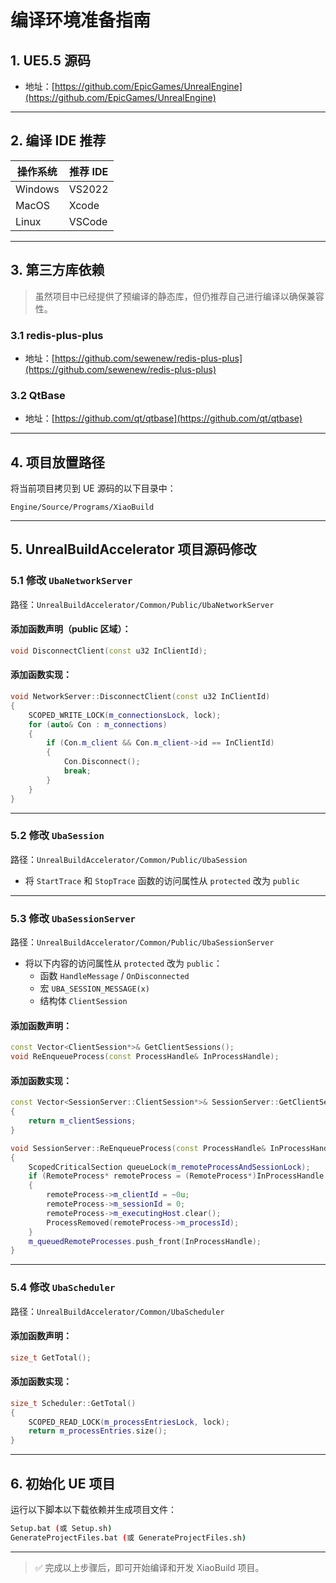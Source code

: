 # 编译环境准备指南

## 1. UE5.5 源码
- 地址：[https://github.com/EpicGames/UnrealEngine](https://github.com/EpicGames/UnrealEngine)

---

## 2. 编译 IDE 推荐
| 操作系统 | 推荐 IDE   |
|----------|------------|
| Windows  | VS2022     |
| MacOS    | Xcode      |
| Linux    | VSCode     |

---

## 3. 第三方库依赖

> 虽然项目中已经提供了预编译的静态库，但仍推荐自己进行编译以确保兼容性。

### 3.1 redis-plus-plus
- 地址：[https://github.com/sewenew/redis-plus-plus](https://github.com/sewenew/redis-plus-plus)

### 3.2 QtBase
- 地址：[https://github.com/qt/qtbase](https://github.com/qt/qtbase)

---

## 4. 项目放置路径

将当前项目拷贝到 UE 源码的以下目录中：

```
Engine/Source/Programs/XiaoBuild
```

---

## 5. UnrealBuildAccelerator 项目源码修改

### 5.1 修改 `UbaNetworkServer`

路径：`UnrealBuildAccelerator/Common/Public/UbaNetworkServer`

#### 添加函数声明（public 区域）：

```cpp
void DisconnectClient(const u32 InClientId);
```

#### 添加函数实现：

```cpp
void NetworkServer::DisconnectClient(const u32 InClientId)
{
    SCOPED_WRITE_LOCK(m_connectionsLock, lock);
    for (auto& Con : m_connections)
    {
        if (Con.m_client && Con.m_client->id == InClientId)
        {
            Con.Disconnect();
            break;
        }
    }
}
```

---

### 5.2 修改 `UbaSession`

路径：`UnrealBuildAccelerator/Common/Public/UbaSession`

- 将 `StartTrace` 和 `StopTrace` 函数的访问属性从 `protected` 改为 `public`

---

### 5.3 修改 `UbaSessionServer`

路径：`UnrealBuildAccelerator/Common/Public/UbaSessionServer`

- 将以下内容的访问属性从 `protected` 改为 `public`：
  - 函数 `HandleMessage` / `OnDisconnected`
  - 宏 `UBA_SESSION_MESSAGE(x)`
  - 结构体 `ClientSession`

#### 添加函数声明：

```cpp
const Vector<ClientSession*>& GetClientSessions();
void ReEnqueueProcess(const ProcessHandle& InProcessHandle);
```

#### 添加函数实现：

```cpp
const Vector<SessionServer::ClientSession*>& SessionServer::GetClientSessions()
{
    return m_clientSessions;
}

void SessionServer::ReEnqueueProcess(const ProcessHandle& InProcessHandle)
{
    ScopedCriticalSection queueLock(m_remoteProcessAndSessionLock);
    if (RemoteProcess* remoteProcess = (RemoteProcess*)InProcessHandle.m_process)
    {
        remoteProcess->m_clientId = ~0u;
        remoteProcess->m_sessionId = 0;
        remoteProcess->m_executingHost.clear();
        ProcessRemoved(remoteProcess->m_processId);
    }
    m_queuedRemoteProcesses.push_front(InProcessHandle);
}
```

---

### 5.4 修改 `UbaScheduler`

路径：`UnrealBuildAccelerator/Common/UbaScheduler`

#### 添加函数声明：

```cpp
size_t GetTotal();
```

#### 添加函数实现：

```cpp
size_t Scheduler::GetTotal()
{
    SCOPED_READ_LOCK(m_processEntriesLock, lock);
    return m_processEntries.size();
}
```

---

## 6. 初始化 UE 项目

运行以下脚本以下载依赖并生成项目文件：

```bash
Setup.bat (或 Setup.sh)
GenerateProjectFiles.bat (或 GenerateProjectFiles.sh)
```

---

> ✅ 完成以上步骤后，即可开始编译和开发 XiaoBuild 项目。